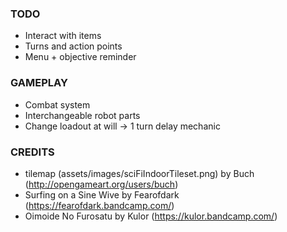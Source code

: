 ### TODO
* Interact with items
* Turns and action points
* Menu + objective reminder

### GAMEPLAY
* Combat system
* Interchangeable robot parts
* Change loadout at will -> 1 turn delay mechanic

### CREDITS
* tilemap (assets/images/sciFiIndoorTileset.png) by Buch (http://opengameart.org/users/buch)
* Surfing on a Sine Wive by Fearofdark (https://fearofdark.bandcamp.com/)
* Oimoide No Furosatu by Kulor (https://kulor.bandcamp.com/)
